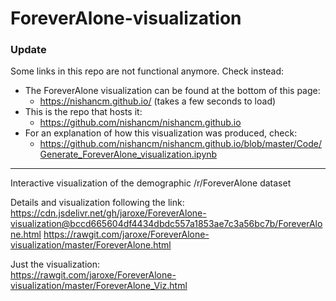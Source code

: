 # ForeverAlone-visualization

### Update ###

Some links in this repo are not functional anymore. Check instead:

* The ForeverAlone visualization can be found at the bottom of this page:
  * https://nishancm.github.io/ (takes a few seconds to load)
* This is the repo that hosts it:
  * https://github.com/nishancm/nishancm.github.io
* For an explanation of how this visualization was produced, check:
  * https://github.com/nishancm/nishancm.github.io/blob/master/Code/Generate_ForeverAlone_visualization.ipynb

-----------------------

Interactive visualization of the demographic /r/ForeverAlone dataset

Details and visualization following the link:<br>
https://cdn.jsdelivr.net/gh/jaroxe/ForeverAlone-visualization@bccd665604df4434dbdc557a1853ae7c3a56bc7b/ForeverAlone.html
https://rawgit.com/jaroxe/ForeverAlone-visualization/master/ForeverAlone.html

Just the visualization:<br>
https://rawgit.com/jaroxe/ForeverAlone-visualization/master/ForeverAlone_Viz.html
